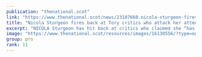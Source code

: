 ```yaml
---
publication: "thenational.scot"
link: "https://www.thenational.scot/news/23107660.nicola-sturgeon-fires-back-tory-critics-attack-cop27-trip/"
title: "Nicola Sturgeon fires back at Tory critics who attack her attendance at COP27"
excerpt: "NICOLA Sturgeon has hit back at critics who claimed she “has no real reason to go” to the COP27 climate summit in Egypt."
image: "https://www.thenational.scot/resources/images/16130556/?type=og-image"
group: pro
rank: 11
---
```


